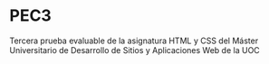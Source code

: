 # PEC3
Tercera prueba evaluable de la asignatura HTML y CSS del Máster Universitario de Desarrollo de Sitios y Aplicaciones Web de la UOC
